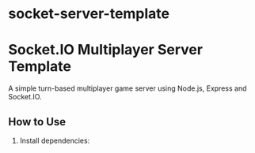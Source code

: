# socket-server-template
# Socket.IO Multiplayer Server Template

A simple turn-based multiplayer game server using Node.js, Express and Socket.IO.

## How to Use

1. Install dependencies:
